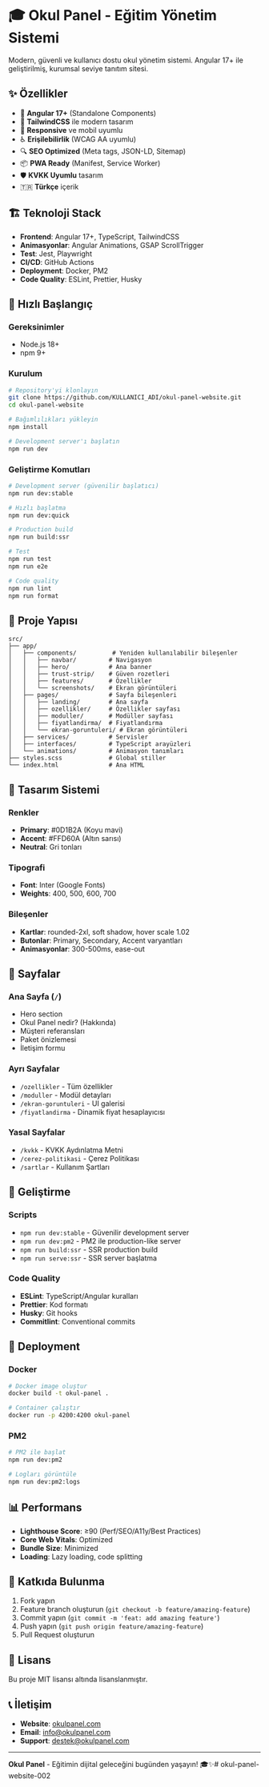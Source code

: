# 🎓 Okul Panel - Eğitim Yönetim Sistemi

Modern, güvenli ve kullanıcı dostu okul yönetim sistemi. Angular 17+ ile geliştirilmiş, kurumsal seviye tanıtım sitesi.

## ✨ Özellikler

- 🚀 **Angular 17+** (Standalone Components)
- 🎨 **TailwindCSS** ile modern tasarım
- 📱 **Responsive** ve mobil uyumlu
- ♿ **Erişilebilirlik** (WCAG AA uyumlu)
- 🔍 **SEO Optimized** (Meta tags, JSON-LD, Sitemap)
- 📦 **PWA Ready** (Manifest, Service Worker)
- 🛡️ **KVKK Uyumlu** tasarım
- 🇹🇷 **Türkçe** içerik

## 🏗️ Teknoloji Stack

- **Frontend**: Angular 17+, TypeScript, TailwindCSS
- **Animasyonlar**: Angular Animations, GSAP ScrollTrigger
- **Test**: Jest, Playwright
- **CI/CD**: GitHub Actions
- **Deployment**: Docker, PM2
- **Code Quality**: ESLint, Prettier, Husky

## 🚀 Hızlı Başlangıç

### Gereksinimler
- Node.js 18+
- npm 9+

### Kurulum
```bash
# Repository'yi klonlayın
git clone https://github.com/KULLANICI_ADI/okul-panel-website.git
cd okul-panel-website

# Bağımlılıkları yükleyin
npm install

# Development server'ı başlatın
npm run dev
```

### Geliştirme Komutları

```bash
# Development server (güvenilir başlatıcı)
npm run dev:stable

# Hızlı başlatma
npm run dev:quick

# Production build
npm run build:ssr

# Test
npm run test
npm run e2e

# Code quality
npm run lint
npm run format
```

## 📁 Proje Yapısı

```
src/
├── app/
│   ├── components/          # Yeniden kullanılabilir bileşenler
│   │   ├── navbar/         # Navigasyon
│   │   ├── hero/           # Ana banner
│   │   ├── trust-strip/    # Güven rozetleri
│   │   ├── features/       # Özellikler
│   │   └── screenshots/    # Ekran görüntüleri
│   ├── pages/              # Sayfa bileşenleri
│   │   ├── landing/        # Ana sayfa
│   │   ├── ozellikler/     # Özellikler sayfası
│   │   ├── moduller/       # Modüller sayfası
│   │   ├── fiyatlandirma/  # Fiyatlandırma
│   │   └── ekran-goruntuleri/ # Ekran görüntüleri
│   ├── services/           # Servisler
│   ├── interfaces/         # TypeScript arayüzleri
│   └── animations/         # Animasyon tanımları
├── styles.scss             # Global stiller
└── index.html              # Ana HTML
```

## 🎨 Tasarım Sistemi

### Renkler
- **Primary**: #0D1B2A (Koyu mavi)
- **Accent**: #FFD60A (Altın sarısı)
- **Neutral**: Gri tonları

### Tipografi
- **Font**: Inter (Google Fonts)
- **Weights**: 400, 500, 600, 700

### Bileşenler
- **Kartlar**: rounded-2xl, soft shadow, hover scale 1.02
- **Butonlar**: Primary, Secondary, Accent varyantları
- **Animasyonlar**: 300-500ms, ease-out

## 📱 Sayfalar

### Ana Sayfa (`/`)
- Hero section
- Okul Panel nedir? (Hakkında)
- Müşteri referansları
- Paket önizlemesi
- İletişim formu

### Ayrı Sayfalar
- `/ozellikler` - Tüm özellikler
- `/moduller` - Modül detayları
- `/ekran-goruntuleri` - UI galerisi
- `/fiyatlandirma` - Dinamik fiyat hesaplayıcısı

### Yasal Sayfalar
- `/kvkk` - KVKK Aydınlatma Metni
- `/cerez-politikasi` - Çerez Politikası
- `/sartlar` - Kullanım Şartları

## 🔧 Geliştirme

### Scripts
- `npm run dev:stable` - Güvenilir development server
- `npm run dev:pm2` - PM2 ile production-like server
- `npm run build:ssr` - SSR production build
- `npm run serve:ssr` - SSR server başlatma

### Code Quality
- **ESLint**: TypeScript/Angular kuralları
- **Prettier**: Kod formatı
- **Husky**: Git hooks
- **Commitlint**: Conventional commits

## 🚀 Deployment

### Docker
```bash
# Docker image oluştur
docker build -t okul-panel .

# Container çalıştır
docker run -p 4200:4200 okul-panel
```

### PM2
```bash
# PM2 ile başlat
npm run dev:pm2

# Logları görüntüle
npm run dev:pm2:logs
```

## 📊 Performans

- **Lighthouse Score**: ≥90 (Perf/SEO/A11y/Best Practices)
- **Core Web Vitals**: Optimized
- **Bundle Size**: Minimized
- **Loading**: Lazy loading, code splitting

## 🤝 Katkıda Bulunma

1. Fork yapın
2. Feature branch oluşturun (`git checkout -b feature/amazing-feature`)
3. Commit yapın (`git commit -m 'feat: add amazing feature'`)
4. Push yapın (`git push origin feature/amazing-feature`)
5. Pull Request oluşturun

## 📄 Lisans

Bu proje MIT lisansı altında lisanslanmıştır.

## 📞 İletişim

- **Website**: [okulpanel.com](https://okulpanel.com)
- **Email**: info@okulpanel.com
- **Support**: destek@okulpanel.com

---

**Okul Panel** - Eğitimin dijital geleceğini bugünden yaşayın! 🎓✨#   o k u l - p a n e l - w e b s i t e - 0 0 2  
 